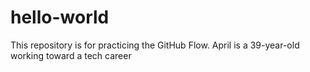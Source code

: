 # hello-world
This repository is for practicing the GitHub Flow.
April is a 39-year-old working toward a tech career
